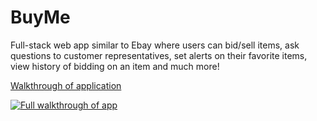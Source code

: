 # BuyMe

Full-stack web app similar to Ebay where users can bid/sell items, ask questions to customer representatives, set alerts on their favorite items, view history of bidding on an item and much more!

[Walkthrough of application](https://youtu.be/_CWA_v4f1sw)


[![Full walkthrough of app](https://user-images.githubusercontent.com/19865455/177831821-60875c5e-42ac-4002-bdc9-ec681756b30b.png)](https://youtu.be/_CWA_v4f1sw "Walkthrough of application - Click to Watch!")

